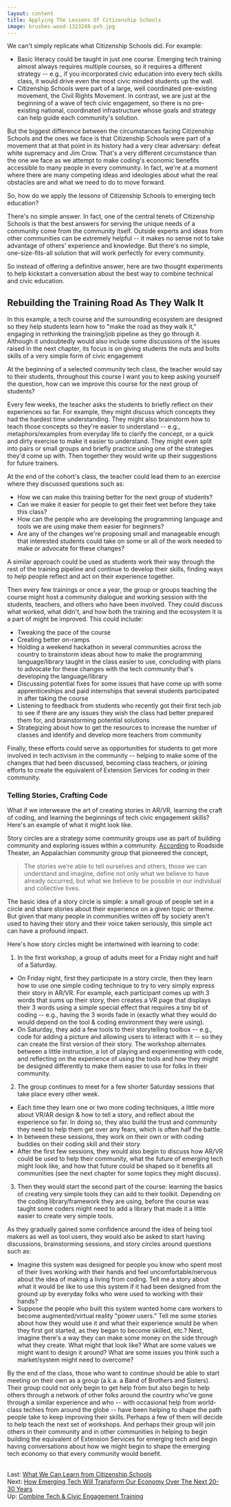 ```yaml
---
layout: content
title: Applying The Lessons Of Citizenship Schools
image: brushes-wood-1323248-pxh.jpg
---
```

We can't simply replicate what Citizenship Schools did. For example:

- Basic literacy could be taught in just one course. Emerging tech training almost always requires multiple courses, so it requires a different strategy -- e.g., if you incorporated civic education into every tech skills class, it would drive even the most civic minded students up the wall.
- Citizenship Schools were part of a large, well coordinated pre-existing movement, the Civil Rights Movement. In contrast, we are just at the beginning of a wave of tech civic engagement, so there is no pre-existing national, coordinated infrastructure whose goals and strategy can help guide each community's solution.

But the biggest difference between the circumstances facing Citizenship Schools and the ones we face is that Citizenship Schools were part of a movement that at that point in its history had a very clear adversary: defeat white supremacy and Jim Crow. That's a very different circumstance than the one we face as we attempt to make coding's economic benefits accessible to many people in every community. In fact, we're at a moment where there are many competing ideas and ideologies about what the real obstacles are and what we need to do to move forward.

So, how do we apply the lessons of Citizenship Schools to emerging tech education?

There's no simple answer. In fact, one of the central tenets of Citizenship Schools is that the best answers for serving the unique needs of a community come from the community itself. Outside experts and ideas from other communities can be extremely helpful -- it makes no sense not to take advantage of others' experience and knowledge. But there's no simple, one-size-fits-all solution that will work perfectly for every community.

So instead of offering a definitive answer, here are two thought experiments to help kickstart a conversation about the best way to combine technical and civic education. 

## Rebuilding the Training Road As They Walk It

In this example, a tech course and the surrounding ecosystem are designed so they help students learn how to "make the road as they walk it," engaging in rethinking the training/job pipeline as they go through it.  Although it undoubtedly would also include some discussions of the issues raised in the next chapter, its focus is on giving students the nuts and bolts skills of a very simple form of civic engagement 

At the beginning of a selected community tech class, the teacher would say to their students, throughout this course I want you to keep asking yourself the question, how can we improve this course for the next group of students?

Every few weeks, the teacher asks the students to briefly reflect on their experiences so far. For example, they might discuss which concepts they had the hardest time understanding. They might also brainstorm how to teach those concepts so they're easier to understand -- e.g., metaphors/examples from everyday life to clarify the concept, or a quick and dirty exercise to make it easier to understand. They might even split into pairs or small groups and briefly practice using one of the strategies they'd come up with. Then together they would write up their suggestions for future trainers.

At the end of the cohort's class, the teacher could lead them to an exercise where they discussed questions such as:


- How we can make this training better for the next group of students?
- Can we make it easier for people to get their feet wet before they take this class? 
- How can the people who are developing the programming language and tools we are using make them easier for beginners?
- Are any of the changes we're proposing small and manageable enough that interested students could take on some or all of the work needed to make or advocate for these changes?

A similar approach could be used as students work their way through the rest of the training pipeline and continue to develop their skills, finding ways to help people reflect and act on their experience together.

Then every few trainings or once a year, the group or groups teaching the course might host a community dialogue and working session with the students, teachers, and others who have been involved. They could discuss what worked, what didn't, and how both the training and the ecosystem it is a part of might be improved. This could include:
- Tweaking the pace of the course
- Creating better on-ramps
- Holding a weekend hackathon in several communities across the country to brainstorm ideas about how to make the programming language/library taught in the class easier to use, concluding with plans to advocate for these changes with the tech community that's developing the language/library
- Discussing potential fixes for some issues that have come up with some apprenticeships and paid internships that several students participated in after taking the course
- Listening to feedback from students who recently got their first tech job to see if there are any issues they wish the class had better prepared them for, and brainstorming potential solutions
- Strategizing about how to get the resources to increase the number of classes and identify and develop more teachers from community

Finally, these efforts could serve as opportunities for students to get more involved in tech activism in the community -- helping to make some of the changes that had been discussed, becoming class teachers, or joining efforts to create the equivalent of Extension Services for coding in their community.
 

### Telling Stories, Crafting Code

What if we interweave the art of creating stories in AR/VR, learning the craft of coding, and learning the beginnings of tech civic engagement skills?  Here's an example of what it might look like.

Story circles are a strategy some community groups use as part of building community and exploring issues within a community. [According](https://roadside.org/asset/about-story-circles) to Roadside Theater, an Appalachian community group that pioneered the concept,

> The stories we’re able to tell ourselves and others, those we can understand and imagine, define not only what we believe to have already occurred, but what we believe to be possible in our individual and collective lives.

The basic idea of a story circle is simple: a small group of people set in a circle and share stories about their experience on a given topic or theme. But given that many people in communities written off by society aren't used to having their story and their voice taken seriously, this simple act can have a profound impact.

Here's how story circles might be intertwined with learning to code:

1) In the first workshop, a group of adults meet for a Friday night and half of a Saturday. 

- On Friday night, first they participate in a story circle, then they learn how to use one simple coding technique to try to very simply express their story in AR/VR. For example, each participant comes up with 3 words that sums up their story, then creates a VR page that displays their 3 words using a simple special effect that requires a tiny bit of coding -- e.g., having the 3 words fade in (exactly what they would do would depend on the tool & coding environment they were using). 
- On Saturday, they add a few tools to their storytelling toolbox -- e.g., code for adding a picture and allowing users to interact with it -- so they can create the first version of their story. The workshop alternates between a little instruction, a lot of playing and experimenting with code, and reflecting on the experience of using the tools and how they might be designed differently to make them easier to use for folks in their community. 

2) The group continues to meet for a few shorter Saturday sessions that take place every other week. 

- Each time they learn one or two more coding techniques, a little more about VR/AR design & how to tell a story, and reflect about the experience so far. In doing so, they also build the trust and community they need to help them get over any fears, which is often half the battle.  
- In between these sessions, they work on their own or with coding buddies on their coding skill and their story
- After the first few sessions, they would also begin to discuss how AR/VR could be used to help their community, what the future of emerging tech might look like, and how that future could be shaped so it benefits all communities (see the next chapter for some topics they might discuss).
 
3) Then they would start the second part of the course: learning the basics of creating very simple tools they can add to their toolkit. Depending on the coding library/framework they are using, before the course was taught some coders might need to add a library that made it a little easier to create very simple tools. 

As they gradually gained some confidence around the idea of being tool makers as well as tool users, they would also be asked to start having discussions, brainstorming sessions, and story circles around questions such as:

- Imagine this system was designed for people you know who spent most of their lives working with their hands and feel uncomfortable/nervous about the idea of making a living from coding. Tell me a story about what it would be like to use this system if it had been designed from the ground up by everyday folks who were used to working with their hands? 
- Suppose the people who built this system wanted home care workers to become augmented/virtual reality "power users." Tell me some stories about how they would use it and what their experience would be when they first got started, as they began to become skilled, etc.?  Next, imagine there's a way they can make some money on the side through what they create. What might that look like? What are some values we might want to design it around? What are some issues you think such a market/system might need to overcome?
 
By the end of the class, those who want to continue should be able to start meeting on their own as a group (a.k.a. a Band of Brothers and Sisters). Their group could not only begin to get help from but also begin to help others through a network of other folks around the country who've gone through a similar experience and who -- with occasional help from world-class techies from around the globe --  have been helping to shape the path people take to keep improving their skills. Perhaps a few of them will decide to help teach the next set of workshops. And perhaps their group will join others in their community and in other communities in helping to begin building the equivalent of Extension Services for emerging tech and begin having conversations about how we might begin to shape the emerging tech economy so that every community would benefit.
 

<br/>Last: [What We Can Learn from Citizenship Schools](20-citizenship-schools.html)
<br/>Next: [How Emerging Tech Will Transform Our Economy Over The Next 20-30 Years](40-et-economy.html)
<br/>Up: [Combine Tech &amp; Civic Engagement Training](00-index.html)